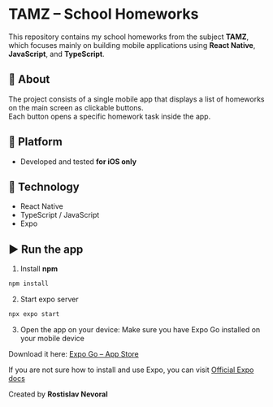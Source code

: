 # TAMZ – School Homeworks

This repository contains my school homeworks from the subject **TAMZ**, which focuses mainly on building mobile applications using **React Native**, **JavaScript**, and **TypeScript**.

## 🧠 About

The project consists of a single mobile app that displays a list of homeworks on the main screen as clickable buttons.  
Each button opens a specific homework task inside the app.

## 📱 Platform

- Developed and tested **for iOS only**

## 🚀 Technology

- React Native
- TypeScript / JavaScript
- Expo

## ▶️ Run the app

1. Install **npm**

```bash
npm install
```

2. Start expo server

```bash
npx expo start
```

3. Open the app on your device:
   Make sure you have Expo Go installed on your mobile device

Download it here: [Expo Go – App Store](https://apps.apple.com/us/app/expo-go/id982107779)

If you are not sure how to install and use Expo, you can visit [Official Expo docs](https://docs.expo.dev/)

Created by **Rostislav Nevoral**
